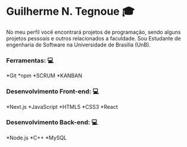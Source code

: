 # Guilherme N. Tegnoue :mortar_board:

No meu perfil você encontrará projetos de programação, sendo alguns projetos pessoais e outros relacionados a faculdade. Sou Estudante de engenharia de Software na Universidade de Brasília (UnB).

### Ferramentas: :computer:
*Git
*npm
*SCRUM
*KANBAN


### Desenvolvimento Front-end: :computer:
*Next.js
*JavaScript
*HTML5
*CSS3
*React

### Desenvolvimento Back-end: :computer:
*Node.js
*C++
*MySQL
